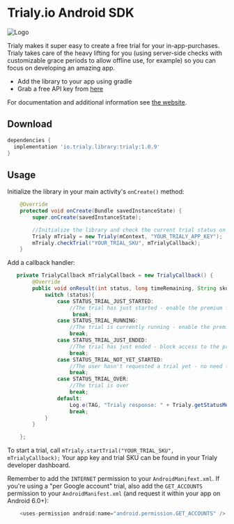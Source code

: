 Trialy.io Android SDK
============

![Logo](https://www.trialy.io/img/ic_launcher.png)

Trialy makes it super easy to create a free trial for your in-app-purchases. Trialy takes care of the heavy lifting for you (using server-side checks with customizable grace periods to allow offline use, for example) so you can focus on developing an amazing app.

 * Add the library to your app using gradle
 * Grab a free API key from [here][0]

For documentation and additional information see [the website][0].


Download
--------

```groovy
dependencies {
  implementation 'io.trialy.library:trialy:1.0.9'
}
```

Usage
--------------------

Initialize the library in your main activity's `onCreate()` method:

```java
    @Override
    protected void onCreate(Bundle savedInstanceState) {
        super.onCreate(savedInstanceState);

        //Initialize the library and check the current trial status on every launch
        Trialy mTrialy = new Trialy(mContext, "YOUR_TRIALY_APP_KEY");
        mTrialy.checkTrial("YOUR_TRIAL_SKU", mTrialyCallback);
    }
```

Add a callback handler:

```java
   private TrialyCallback mTrialyCallback = new TrialyCallback() {
        @Override
        public void onResult(int status, long timeRemaining, String sku) {
            switch (status){
                case STATUS_TRIAL_JUST_STARTED:
                    //The trial has just started - enable the premium features for the user
                     break;
                case STATUS_TRIAL_RUNNING:
                    //The trial is currently running - enable the premium features for the user
                    break;
                case STATUS_TRIAL_JUST_ENDED:
                    //The trial has just ended - block access to the premium features
                    break;
                case STATUS_TRIAL_NOT_YET_STARTED:
                    //The user hasn't requested a trial yet - no need to do anything
                    break;
                case STATUS_TRIAL_OVER:
                    //The trial is over
                    break;
                default:
                    Log.e(TAG, "Trialy response: " + Trialy.getStatusMessage(status));
                    break;
            }
        }

    };
```

To start a trial, call `mTrialy.startTrial("YOUR_TRIAL_SKU", mTrialyCallback);`
Your app key and trial SKU can be found in your Trialy developer dashboard.

Remember to add the `INTERNET` permission to your `AndroidManifext.xml`. If you're using a "per Google account" trial, also add the `GET_ACCOUNTS` permission to your `AndroidManifest.xml` (and request it within your app on Android 6.0+):

```java
    <uses-permission android:name="android.permission.GET_ACCOUNTS" />
```


 [0]: https://www.trialy.io